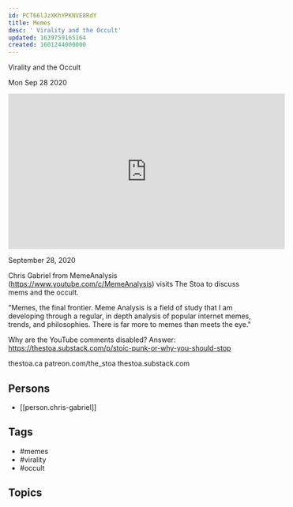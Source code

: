 ```yaml
---
id: PCT66lJzXKhYPKNVE8RdY
title: Memes
desc: ' Virality and the Occult'
updated: 1639759165164
created: 1601244000000
---
```



 Virality and the Occult

Mon Sep 28 2020

<iframe width="560" height="315" src="https://www.youtube.com/embed/V4oc9tqK_eM" title="Memes: Virality and the Occult w/ Chris Gabriel (MemeAnalysis)" frameborder="0" allow="accelerometer; autoplay; clipboard-write; encrypted-media; gyroscope; picture-in-picture" allowfullscreen ></iframe>

September 28, 2020

Chris Gabriel from MemeAnalysis (https://www.youtube.com/c/MemeAnalysis) visits The Stoa to discuss mems and the occult.

"Memes, the final frontier. Meme Analysis is a field of study that I am developing through a regular, in depth analysis of popular internet memes, trends, and philosophies. There is far more to memes than meets the eye."

Why are the YouTube comments disabled? Answer: https://thestoa.substack.com/p/stoic-punk-or-why-you-should-stop

thestoa.ca
patreon.com/the_stoa
thestoa.substack.com

## Persons

- [[person.chris-gabriel]]

## Tags

- #memes
- #virality
- #occult

## Topics



